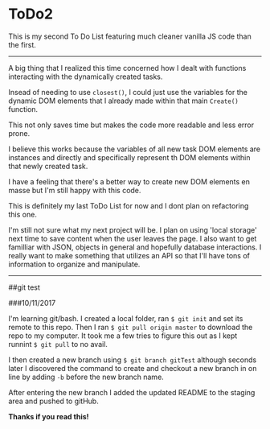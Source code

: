 # ToDo2 

This is my second To Do List featuring much cleaner vanilla JS code than the first.

***

A big thing that I realized this time concerned how I dealt with functions interacting with the dynamically created tasks.

Insead of needing to use `closest()`, I could just use the variables for the dynamic DOM elements that I already made within that main `Create()` function.

This not only saves time but makes the code more readable and less error prone.

I believe this works because the variables of all new task DOM elements are instances and directly and specifically represent th DOM elements within that newly created task.

I have a feeling that there's a better way to create new DOM elements en masse but I'm still happy with this code.

This is definitely my last ToDo List for now and I dont plan on refactoring this one.

I'm still not sure what my next project will be. I plan on using 'local storage' next time to save content when the user leaves the page. I also want to get familliar with JSON, objects in general and hopefully database interactions. I really want to make something that utilizes an API so that I'll have tons of information to organize and manipulate.

***

##git test

###10/11/2017

I'm learning git/bash. I created a local folder, ran `$ git init` and set its remote to this repo. Then I ran `$ git pull origin master` to download the repo to my computer. It took me a few tries to figure this out as I kept runnint `$ git pull` to no avail.

I then created a new branch using `$ git branch gitTest` although seconds later I discovered the command to create and checkout a new branch in on line by adding `-b` before the new branch name.

After entering the new branch I added the updated README to the staging area and pushed to gitHub.


**Thanks if you read this!**
